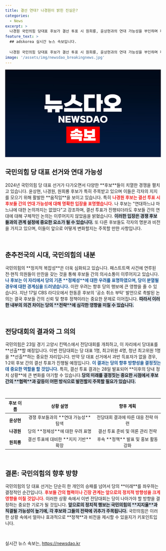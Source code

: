 ```yaml
---
title: 결선 연대? 나경원이 밝힌 진실은?
categories:
  - News
excerpt: >
  나경원 국민의힘 당대표 후보가 결선 투표 시 원희룡, 윤상현과의 연대 가능성을 부인하며 패스트트랙 사건에 관한 우려를 공유했다고 밝혔다. 당의 미래에 대한 걱정이 담긴 만찬 현장, 그 배경이 궁금하다!
feature_text: >
  ## adskorea 실시간 뉴스 속보입니다.

  나경원 국민의힘 당대표 후보가 결선 투표 시 원희룡, 윤상현과의 연대 가능성을 부인하며 패스트트랙 사건에 관한 우려를 공유했다고 밝혔다. 당의 미래에 대한 걱정이 담긴 만찬 현장, 그 배경이 궁금하다!
image: '/assets/img/newsdao_breakingnews.jpg'
---
```


<p><img src="/assets/img/newsdao_breakingnews.jpg" alt="adskorea 속보" /></p>

<h2 data-ke-size="size26">국민의힘 당 대표 선거와 연대 가능성</h2>

<p data-ke-size="size16">2024년 국민의힘 당 대표 선거가 다가오면서 다양한 **후보**들이 치열한 경쟁을 펼치고 있습니다. 윤상현, 나경원, 원희룡 후보가 특히 주목받고 있으며 이들은 각자의 지지를 모으기 위해 활발한 **움직임**을 보이고 있습니다. 특히 <b><span style="color: #ee2323;">나경원 후보는 결선 투표 시 후보들 간의 연대 가능성에 대해 명확한 입장을 표명했습니다.</span></b> 나 후보는 "연대하느냐 마느냐에 대한 논의까지는 없었다"고 강조하며, 결선 투표가 진행되더라도 후보들 간의 연대에 대해 구체적인 논의는 이루어지지 않았음을 밝혔습니다. <b><span style="background-color: #21538527;">이러한 입장은 경쟁 후보들과의 관계 설정에 중요한 요소가 될 수 있습니다.</span></b> 또 다른 후보들도 각자의 명분과 비전을 가지고 있으며, 이들이 앞으로 어떻게 변화할지는 주목할 만한 사항입니다. </p>

<p data-ke-size="size16">&nbsp;</p>

<h2 data-ke-size="size26">춘추전국의 시대, 국민의힘의 내분</h2>

<p data-ke-size="size16">국민의힘의 **정치적 복잡성**은 더욱 심화되고 있습니다. 패스트트랙 사건에 연루된 전·현직 의원들이 만찬을 갖는 것을 통해 후보들 간의 의사소통이 이루어지고 있습니다. <b><span style="color: #1a5490;">나 후보는 이 자리에서 당의 기존 **정체성**에 대한 우려를 표명하였으며, 당이 분열될 경우에 대한 경계심을 드러냈습니다.</span></b> 이란 우려는 향후 당의 행보에 큰 영향을 줄 수 있습니다. 지난 17일 CBS 라디오에서 한동훈 후보의 '공소 취소 부탁' 발언으로 촉발된 논의는 결국 후보들 간의 신뢰 및 향후 정책이라는 중요한 문제로 이어집니다. <b><span style="background-color: #21538527;">따라서 이러한 내부의 의견 차이는 당의 **전략**에 심각한 영향을 미칠 수 있습니다.</span></b></p>

<p data-ke-size="size16">&nbsp;</p>

<h2 data-ke-size="size26">전당대회의 결과와 그 의의</h2>

<p data-ke-size="size16">국민의힘은 23일 경기 고양시 킨텍스에서 전당대회를 개최하고, 이 자리에서 당대표를 **선출**할 예정입니다. 이번 전당대회는 당 대표 1명, 최고위원 4명, 청년 최고위원 1명을 **선출**하는 중요한 자리입니다. 만약 당 대표 선거에서 과반 득표자가 없을 경우, 1·2위 후보 간의 결선 투표가 진행될 예정입니다. <b><span style="color: #1a5490;">이 결과는 당의 향후 방향성을 결정짓는 데 중요한 역할을 할 것입니다.</span></b> 특히, 결선 투표 결과는 28일 발표되어 **이후의 당내 정치 상황**에 큰 변화를 야기할 수 있습니다.<b><span style="background-color: #21538527;">당의 미래를 결정짓는 중요한 시점에서 후보 간의 **협력**과 갈등이 어떤 방식으로 발전할지 주목할 필요가 있습니다.</span></b></p>

<p data-ke-size="size16">&nbsp;</p>

<table style="width: 100%; border-collapse: collapse;">
    <thead>
        <tr>
            <th style="text-align: center; height: 30px;"><b>후보 이름</b></th>
            <th style="text-align: center; height: 30px;"><b>상황 설명</b></th>
            <th style="text-align: center; height: 30px;"><b>향후 계획</b></th>
        </tr>
    </thead>
    <tbody>
        <tr>
            <td style="text-align: center; height: 17px;"><b>윤상현</b></td>
            <td style="text-align: center; height: 17px;">경쟁 후보들과의 **연대 가능성** 탐색</td>
            <td style="text-align: center; height: 17px;">전당대회 결과에 따른 대응 전략 마련</td>
        </tr>
        <tr>
            <td style="text-align: center; height: 17px;"><b>나경원</b></td>
            <td style="text-align: center; height: 17px;">당의 **정체성**에 대한 우려 표명</td>
            <td style="text-align: center; height: 17px;">결선 투표 준비 및 여론 관리 전략</td>
        </tr>
        <tr>
            <td style="text-align: center; height: 17px;"><b>원희룡</b></td>
            <td style="text-align: center; height: 17px;">결선 투표에 대비한 **지지 기반** 확장</td>
            <td style="text-align: center; height: 17px;">후속 **정책** 발표 및 홍보 활동 강화</td>
        </tr>
    </tbody>
</table>

<p data-ke-size="size16">&nbsp;</p>

<h2 data-ke-size="size26">결론: 국민의힘의 향후 방향</h2>

<p data-ke-size="size16">국민의힘의 당 대표 선거는 단순히 한 개인의 승패를 넘어서 당의 **미래**를 좌우하는 결정적인 순간입니다. <b><span style="color: #ee2323;">후보들 간의 협력이나 긴장 관계는 앞으로의 정치적 방향성을 크게 영향을 미칠 것입니다.</span></b> 이러한 상황 속에서 이번 전당대회는 당이 나아가야 할 방향을 결정하는 중요한 기로가 될 것입니다. <b><span style="background-color: #21538527;">앞으로의 정치적 행보는 국민의힘의 **지지율**과 직결될 가능성이 높기에, 각 후보와 그들의 전략에 귀추가 주목됩니다.</span></b> 국민의힘은 이러한 상황 속에서 얼마나 효과적으로 **정책**과 비전을 제시할 수 있을지가 키포인트입니다. </p>

<p data-ke-size="size16">&nbsp;</p>
실시간 뉴스 속보는, <a href="https://newsdao.kr" rel="dofollow">https://newsdao.kr</a>


